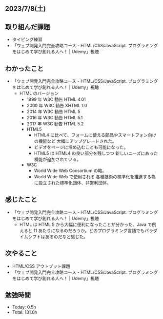 ## 2023/7/8(土)

## 取り組んだ課題

- タイピング練習
- 「ウェブ開発入門完全攻略コース - HTML/CSS/JavaScript. プログラミングをはじめて学び創れる人へ！ | Udemy」視聴

## わかったこと

- 「ウェブ開発入門完全攻略コース - HTML/CSS/JavaScript. プログラミングをはじめて学び創れる人へ！ | Udemy」視聴
  - HTML のバージョン
    - 1999 年 W3C 勧告 HTML 4.01
    - 2000 年 W3C 勧告 XHTML 1.0
    - 2014 年 W3C 勧告 HTML 5
    - 2016 年 W3C 勧告 HTML 5.1
    - 2017 年 W3C 勧告 HTML 5.2
    - HTML5
      - HTML4 に比べて、フォームに使える部品やスマートフォン向けの機能など 大幅にアップグレードされた。
      - ビデオをページに埋め込むことも可能になった。
      - HTML5 は HTML4 の良い部分を残しつつ 新しいニーズにあった機能が追加されている。
    - W3C
      - World Wide Web Consortium の略。
      - World Wide Web で使用される 各種技術の標準化を推進する為に設立された標準化団体、非営利団体。

## 感じたこと

- 「ウェブ開発入門完全攻略コース - HTML/CSS/JavaScript. プログラミングをはじめて学び創れる人へ！ | Udemy」視聴
  - HTML は HTML 5 から大幅に便利になったことが分かった、Java で例えると 11 あたりになるのだろうか。どのプログラミング言語でもパラダイムシフトはあるのだなと感じた。

## 次やること

- HTML/CSS アウトプット課題
- 「ウェブ開発入門完全攻略コース - HTML/CSS/JavaScript. プログラミングをはじめて学び創れる人へ！ | Udemy」視聴

## 勉強時間

- Today: 0.5h
- Total: 131.0h
